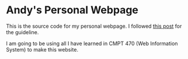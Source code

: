 # Andy's Personal Webpage
This is the source code for my personal webpage. I followed [this post](https://nicolas.perriault.net/code/2012/dead-easy-yet-powerful-static-website-generator-with-flask/) for the guideline. 

I am going to be using all I have learned in CMPT 470 (Web Information System) to make this website. 